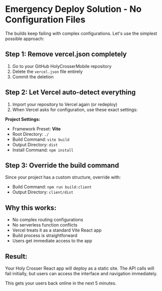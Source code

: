 # Emergency Deploy Solution - No Configuration Files

The builds keep failing with complex configurations. Let's use the simplest possible approach:

## Step 1: Remove vercel.json completely

1. Go to your GitHub HolyCrosserMobile repository
2. Delete the `vercel.json` file entirely
3. Commit the deletion

## Step 2: Let Vercel auto-detect everything

1. Import your repository to Vercel again (or redeploy)
2. When Vercel asks for configuration, use these exact settings:

**Project Settings:**
- Framework Preset: **Vite**
- Root Directory: `./`
- Build Command: `vite build`
- Output Directory: `dist`
- Install Command: `npm install`

## Step 3: Override the build command

Since your project has a custom structure, override with:
- Build Command: `npm run build:client`
- Output Directory: `client/dist`

## Why this works:

- No complex routing configurations
- No serverless function conflicts
- Vercel treats it as a standard Vite React app
- Build process is straightforward
- Users get immediate access to the app

## Result:

Your Holy Crosser React app will deploy as a static site. The API calls will fail initially, but users can access the interface and navigation immediately.

This gets your users back online in the next 5 minutes.